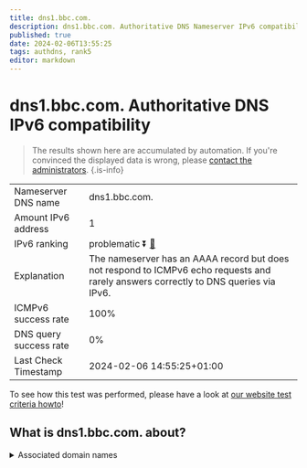 ```yaml
---
title: dns1.bbc.com.
description: dns1.bbc.com. Authoritative DNS Nameserver IPv6 compatibility
published: true
date: 2024-02-06T13:55:25
tags: authdns, rank5
editor: markdown
---
```


# dns1.bbc.com. Authoritative DNS IPv6 compatibility

> The results shown here are accumulated by automation. If you're convinced the displayed data is wrong, please [contact the administrators](/howto/chat). 
{.is-info}




|   |   |
| - | - |
| Nameserver DNS name | dns1.bbc.com.
| Amount IPv6 address | 1
| IPv6 ranking | problematic :arrow_double_down: [🔗](/howto/ranking) |
| Explanation | The nameserver has an AAAA record but does not respond to ICMPv6 echo requests and rarely answers correctly to DNS queries via IPv6. |
| ICMPv6 success rate | 100%|
| DNS query success rate | 0% |
| Last Check Timestamp | 2024-02-06 14:55:25+01:00 |

To see how this test was performed, please have a look at [our website test criteria howto](/howto/testcriteria/authdns)!


## What is dns1.bbc.com. about?






<details>
<summary>Associated domain names</summary>

www.bbc.com

www.bbc.co.uk

</details>
